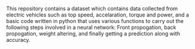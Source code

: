 This repository contains a dataset which contains data collected from electric vehicles such as top speed, accelaration, torque and power, and a basic code
written in python that uses various functions to carry out the following steps involved in a neural network: Front propogation, back propogation, weight altering,
and finally getting a prediction along with accuracy.
